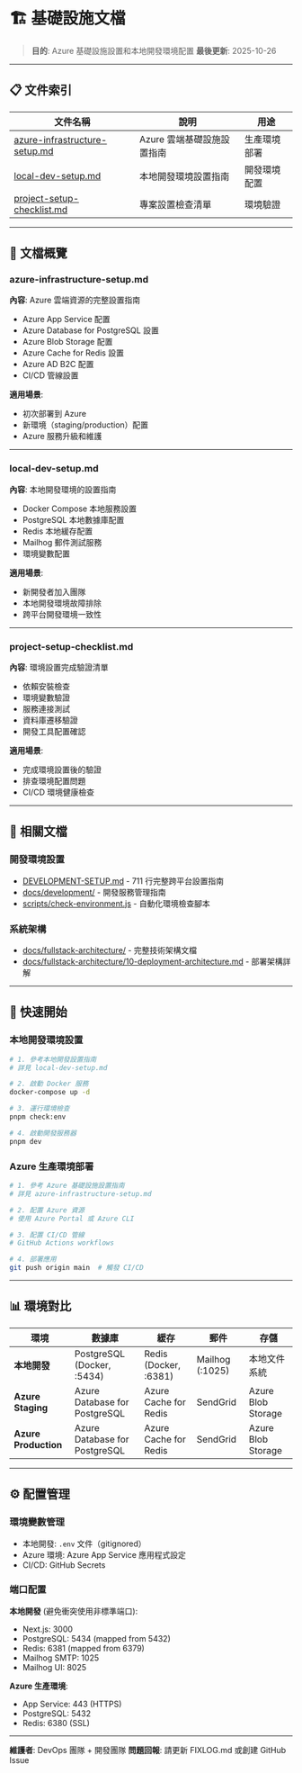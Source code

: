 # 🏗️ 基礎設施文檔

> **目的**: Azure 基礎設施設置和本地開發環境配置
> **最後更新**: 2025-10-26

---

## 📋 文件索引

| 文件名稱 | 說明 | 用途 |
|---------|------|------|
| [azure-infrastructure-setup.md](./azure-infrastructure-setup.md) | Azure 雲端基礎設施設置指南 | 生產環境部署 |
| [local-dev-setup.md](./local-dev-setup.md) | 本地開發環境設置指南 | 開發環境配置 |
| [project-setup-checklist.md](./project-setup-checklist.md) | 專案設置檢查清單 | 環境驗證 |

---

## 🎯 文檔概覽

### azure-infrastructure-setup.md
**內容**: Azure 雲端資源的完整設置指南
- Azure App Service 配置
- Azure Database for PostgreSQL 設置
- Azure Blob Storage 配置
- Azure Cache for Redis 設置
- Azure AD B2C 配置
- CI/CD 管線設置

**適用場景**:
- 初次部署到 Azure
- 新環境（staging/production）配置
- Azure 服務升級和維護

---

### local-dev-setup.md
**內容**: 本地開發環境的設置指南
- Docker Compose 本地服務設置
- PostgreSQL 本地數據庫配置
- Redis 本地緩存配置
- Mailhog 郵件測試服務
- 環境變數配置

**適用場景**:
- 新開發者加入團隊
- 本地開發環境故障排除
- 跨平台開發環境一致性

---

### project-setup-checklist.md
**內容**: 環境設置完成驗證清單
- 依賴安裝檢查
- 環境變數驗證
- 服務連接測試
- 資料庫遷移驗證
- 開發工具配置確認

**適用場景**:
- 完成環境設置後的驗證
- 排查環境配置問題
- CI/CD 環境健康檢查

---

## 🔗 相關文檔

### 開發環境設置
- [DEVELOPMENT-SETUP.md](../../DEVELOPMENT-SETUP.md) - 711 行完整跨平台設置指南
- [docs/development/](../development/) - 開發服務管理指南
- [scripts/check-environment.js](../../scripts/check-environment.js) - 自動化環境檢查腳本

### 系統架構
- [docs/fullstack-architecture/](../fullstack-architecture/) - 完整技術架構文檔
- [docs/fullstack-architecture/10-deployment-architecture.md](../fullstack-architecture/10-deployment-architecture.md) - 部署架構詳解

---

## 🚀 快速開始

### 本地開發環境設置
```bash
# 1. 參考本地開發設置指南
# 詳見 local-dev-setup.md

# 2. 啟動 Docker 服務
docker-compose up -d

# 3. 運行環境檢查
pnpm check:env

# 4. 啟動開發服務器
pnpm dev
```

### Azure 生產環境部署
```bash
# 1. 參考 Azure 基礎設施設置指南
# 詳見 azure-infrastructure-setup.md

# 2. 配置 Azure 資源
# 使用 Azure Portal 或 Azure CLI

# 3. 配置 CI/CD 管線
# GitHub Actions workflows

# 4. 部署應用
git push origin main  # 觸發 CI/CD
```

---

## 📊 環境對比

| 環境 | 數據庫 | 緩存 | 郵件 | 存儲 |
|------|--------|------|------|------|
| **本地開發** | PostgreSQL (Docker, :5434) | Redis (Docker, :6381) | Mailhog (:1025) | 本地文件系統 |
| **Azure Staging** | Azure Database for PostgreSQL | Azure Cache for Redis | SendGrid | Azure Blob Storage |
| **Azure Production** | Azure Database for PostgreSQL | Azure Cache for Redis | SendGrid | Azure Blob Storage |

---

## ⚙️ 配置管理

### 環境變數管理
- 本地開發: `.env` 文件（gitignored）
- Azure 環境: Azure App Service 應用程式設定
- CI/CD: GitHub Secrets

### 端口配置
**本地開發** (避免衝突使用非標準端口):
- Next.js: 3000
- PostgreSQL: 5434 (mapped from 5432)
- Redis: 6381 (mapped from 6379)
- Mailhog SMTP: 1025
- Mailhog UI: 8025

**Azure 生產環境**:
- App Service: 443 (HTTPS)
- PostgreSQL: 5432
- Redis: 6380 (SSL)

---

**維護者**: DevOps 團隊 + 開發團隊
**問題回報**: 請更新 FIXLOG.md 或創建 GitHub Issue
